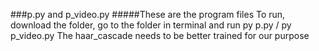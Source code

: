 ###p.py and p_video.py 
#####These are the program files
To run, download the folder, go to the folder in terminal and run py p.py / py p_video.py
The haar_cascade needs to be better trained for our purpose

